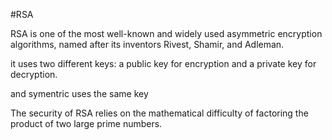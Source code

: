 #RSA

RSA is one of the most well-known and widely used asymmetric encryption algorithms, named after its inventors Rivest, Shamir, and Adleman.

it uses two different keys: a public key for encryption and a private key for decryption.

and symentric uses the same key

The security of RSA relies on the mathematical difficulty of factoring the product of two large prime numbers.
